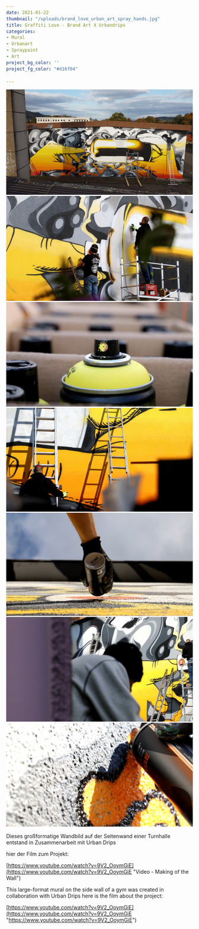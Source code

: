 ```yaml
---
date: 2021-01-22
thumbnail: "/uploads/brand_love_urban_art_spray_hands.jpg"
title: Graffiti Love - Brand Art X Urbandrips
categories:
- Mural
- Urbanart
- Spraypaint
- Art
project_bg_color: ''
project_fg_color: "#d16f04"

---
```

![](/uploads/brand_love_urban_art_spray_work.jpg)![](/uploads/4f763f5d-c919-43a7-9322-e93ca26e3888.jpeg)![](/uploads/8c28b1e3-652e-42b7-ad98-2cbcec926df7.jpeg)![](/uploads/b9b6ab27-447c-48e6-b2cb-48dea8e5fe32.jpeg)![](/uploads/07d524a4-b7c5-489f-a183-bd825575e083.jpeg)![](/uploads/af243d01-f204-4b8e-b8ab-c15c41c5d07f.jpeg)![](/uploads/1c0a4cd1-1442-484c-8643-4d9f0a622e3f.jpeg)

Dieses großformatige Wandbild auf der Seitenwand einer Turnhalle entstand in Zusammenarbeit mit Urban Drips

hier der Film zum Projekt:

[https://www.youtube.com/watch?v=9V2_OoymGiE](https://www.youtube.com/watch?v=9V2_OoymGiE "Video - Making of the Wall")

This large-format mural on the side wall of a gym was created in collaboration with Urban Drips here is the film about the project: 

[https://www.youtube.com/watch?v=9V2_OoymGiE](https://www.youtube.com/watch?v=9V2_OoymGiE "https://www.youtube.com/watch?v=9V2_OoymGiE")